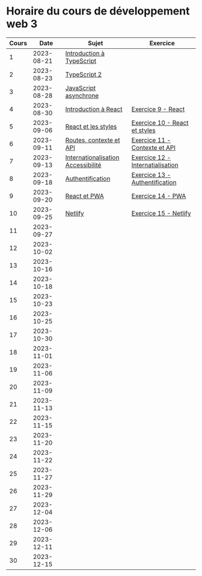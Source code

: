 # Horaire du cours de développement web 3
Cours|Date|Sujet|Exercice
--|--|--|--
1|2023-08-21|[Introduction à TypeScript](typescript/introduction_typescript.md)|
2|2023-08-23|[TypeScript 2](typescript/typescript_2.md)|
3|2023-08-28|[JavaScript asynchrone](typescript/javascript_async.md)|
4|2023-08-30|[Introduction à React](react/introduction_react.md)|[Exercice 9 - React](react/exercice9_react.md)
5|2023-09-06|[React et les styles](react/react_styles.md)|[Exercice 10 - React et styles](react/exercice10_react_styles.md)
6|2023-09-11|[Routes, contexte et API](react/react3.md)|[Exercice 11 - Contexte et API](react/exercice11_context.md)
7|2023-09-13|[Internationalisation](react/internationalisation.md) <br />[Accessibilité](react/accessibilite.md)|[Exercice 12 - Internatialisation](react/exercice12_internationalisation.md)
8|2023-09-18|[Authentification](react/authentification.md)|[Exercice 13 - Authentification](react/exercice13_authentification.md)
9|2023-09-20|[React et PWA](react/pwa.md)|[Exercice 14 - PWA](react/exercice14_pwa.md)
10|2023-09-25|[Netlify](react/netlify.md)|[Exercice 15 - Netlify](react/exercice15_netlify.md)
11|2023-09-27||
12|2023-10-02||
13|2023-10-16||
14|2023-10-18||
15|2023-10-23||
16|2023-10-25||
17|2023-10-30||
18|2023-11-01||
19|2023-11-06||
20|2023-11-09||
21|2023-11-13||
22|2023-11-15||
23|2023-11-20||
24|2023-11-22||
25|2023-11-27||
26|2023-11-29||
27|2023-12-04||
28|2023-12-06||
29|2023-12-11||
30|2023-12-15||
